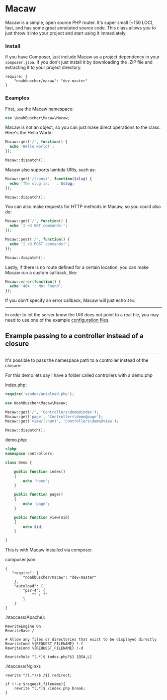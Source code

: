 Macaw
=====

Macaw is a simple, open source PHP router. It's super small (~150 LOC), fast, and has some great annotated source code. This class allows you to just throw it into your project and start using it immediately.

### Install

If you have Composer, just include Macaw as a project dependency in your `composer.json`. If you don't just install it by downloading the .ZIP file and extracting it to your project directory.

```
require: {
    "noahbuscher/macaw": "dev-master"
}
```

### Examples

First, `use` the Macaw namespace:

```PHP
use \NoahBuscher\Macaw\Macaw;
```

Macaw is not an object, so you can just make direct operations to the class. Here's the Hello World:

```PHP
Macaw::get('/', function() {
  echo 'Hello world!';
});

Macaw::dispatch();
```

Macaw also supports lambda URIs, such as:

```PHP
Macaw::get('/(:any)', function($slug) {
  echo 'The slug is: ' . $slug;
});

Macaw::dispatch();
```

You can also make requests for HTTP methods in Macaw, so you could also do:

```PHP
Macaw::get('/', function() {
  echo 'I <3 GET commands!';
});

Macaw::post('/', function() {
  echo 'I <3 POST commands!';
});

Macaw::dispatch();
```

Lastly, if there is no route defined for a certain location, you can make Macaw run a custom callback, like:

```PHP
Macaw::error(function() {
  echo '404 :: Not Found';
});
```

If you don't specify an error callback, Macaw will just echo `404`.

<hr>

In order to let the server know the URI does not point to a real file, you may need to use one of the example [configuration files](https://github.com/noahbuscher/Macaw/blob/master/config).


## Example passing to a controller instead of a closure
<hr>
It's possible to pass the namespace path to a controller instead of the closure:

For this demo lets say I have a folder called controllers with a demo.php

index.php:

```php
require('vendor/autoload.php');

use NoahBuscher\Macaw\Macaw;

Macaw::get('/', 'Controllers\demo@index');
Macaw::get('page', 'Controllers\demo@page');
Macaw::get('view/(:num)', 'Controllers\demo@view');

Macaw::dispatch();
```

demo.php:

```php
<?php
namespace controllers;

class Demo {

    public function index()
    {
        echo 'home';
    }

    public function page()
    {
        echo 'page';
    }

    public function view($id)
    {
        echo $id;
    }

}
```

This is with Macaw installed via composer.

composer.json:

```
{
   "require": {
        "noahbuscher/macaw": "dev-master"
    },
    "autoload": {
        "psr-4": {
            "" : ""
        }
    }
}
````

.htaccess(Apache):

```
RewriteEngine On
RewriteBase /

# Allow any files or directories that exist to be displayed directly
RewriteCond %{REQUEST_FILENAME} !-f
RewriteCond %{REQUEST_FILENAME} !-d

RewriteRule ^(.*)$ index.php?$1 [QSA,L]
```

.htaccess(Nginx):

```
rewrite ^/(.*)/$ /$1 redirect;

if (!-e $request_filename){
	rewrite ^(.*)$ /index.php break;
}

```
